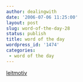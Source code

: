 ```yaml
---
author: dealingwith
date: '2006-07-06 11:25:00'
layout: post
slug: word-of-the-day-28
status: publish
title: word of the day
wordpress_id: '1474'
categories:
 - word of the day
---
```


[leitmotiv][1]

   [1]: http://dictionary.reference.com/search?q=leitmotiv

